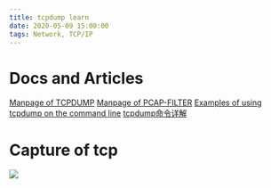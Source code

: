 ```yaml
---
title: tcpdump learn
date: 2020-05-09 15:00:00
tags: Network, TCP/IP
---
```


# Docs and Articles
[Manpage of TCPDUMP](https://www.tcpdump.org/manpages/tcpdump.1.html)
[Manpage of PCAP-FILTER](https://www.tcpdump.org/manpages/pcap-filter.7.html)
[Examples of using tcpdump on the command line](https://docs.netgate.com/pfsense/en/latest/book/packetcapture/using-tcpdump-from-the-command-line.html)
[tcpdump命令详解](http://github.tiankonguse.com/blog/2016/08/13/tcpdump.html)

# Capture of tcp
![](https://img2020.cnblogs.com/blog/1224734/202005/1224734-20200509145955633-1539393580.png)